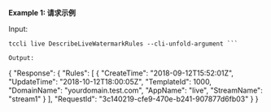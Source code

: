 **Example 1: 请求示例**



Input: 

```
tccli live DescribeLiveWatermarkRules --cli-unfold-argument ```

Output: 
```
{
    "Response": {
        "Rules": [
            {
                "CreateTime": "2018-09-12T15:52:01Z",
                "UpdateTime": "2018-10-12T18:00:05Z",
                "TemplateId": 1000,
                "DomainName": "yourdomain.test.com",
                "AppName": "live",
                "StreamName": "stream1"
            }
        ],
        "RequestId": "3c140219-cfe9-470e-b241-907877d6fb03"
    }
}
```

